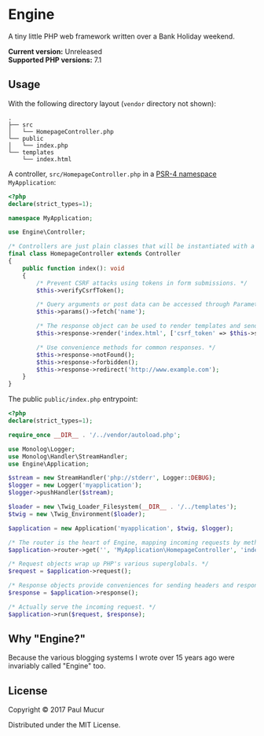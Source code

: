 # Engine

A tiny little PHP web framework written over a Bank Holiday weekend.

**Current version:** Unreleased  
**Supported PHP versions:** 7.1

## Usage

With the following directory layout (`vendor` directory not shown):

```
.
├── src
│   └── HomepageController.php
└── public
│   └── index.php
└── templates
    └── index.html
```

A controller, `src/HomepageController.php` in a [PSR-4 namespace](http://www.php-fig.org/psr/psr-4/) `MyApplication`:

```php
<?php
declare(strict_types=1);

namespace MyApplication;

use Engine\Controller;

/* Controllers are just plain classes that will be instantiated with a Request, Response and logger. */
final class HomepageController extends Controller
{
    public function index(): void
    {
        /* Prevent CSRF attacks using tokens in form submissions. */
        $this->verifyCsrfToken();

        /* Query arguments or post data can be accessed through Parameters */
        $this->params()->fetch('name');

        /* The response object can be used to render templates and send them to the user. */
        $this->response->render('index.html', ['csrf_token' => $this->session->crsfToken()]);

        /* Use convenience methods for common responses. */
        $this->response->notFound();
        $this->response->forbidden();
        $this->response->redirect('http://www.example.com');
    }
}
```

The public `public/index.php` entrypoint:

```php
<?php
declare(strict_types=1);

require_once __DIR__ . '/../vendor/autoload.php';

use Monolog\Logger;
use Monolog\Handler\StreamHandler;
use Engine\Application;

$stream = new StreamHandler('php://stderr', Logger::DEBUG);
$logger = new Logger('myapplication');
$logger->pushHandler($stream);

$loader = new \Twig_Loader_Filesystem(__DIR__ . '/../templates');
$twig = new \Twig_Environment($loader);

$application = new Application('myapplication', $twig, $logger);

/* The router is the heart of Engine, mapping incoming requests by method and path to controller actions. */
$application->router->get('', 'MyApplication\HomepageController', 'index');

/* Request objects wrap up PHP's various superglobals. */
$request = $application->request();

/* Response objects provide conveniences for sending headers and response bodies to the user. */
$response = $application->response();

/* Actually serve the incoming request. */
$application->run($request, $response);
```

## Why "Engine?"

Because the various blogging systems I wrote over 15 years ago were invariably called "Engine" too.

## License

Copyright © 2017 Paul Mucur

Distributed under the MIT License.
